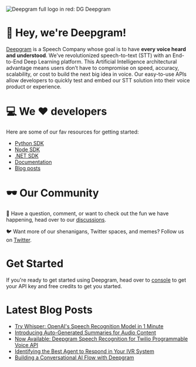 ![Deepgram full logo in red: DG Deepgram](/profile/Color=black.svg)

:wave: Hey, we're Deepgram! 
======


[Deepgram](https://deepgram.com/) is a Speech Company whose goal is to have **every voice heard and understood**.  We've revolutionized speech-to-text (STT) with an End-to-End Deep Learning platform. This Artificial Intelligence architectural advantage means users don’t have to compromise on speed, accuracy, scalability, or cost to build the next big idea in voice.   Our easy-to-use APIs allow developers to quickly test and embed our STT solution into their voice product or experience.

:computer: We :heart: developers
======
Here are some of our fav resources for getting started:
- [Python SDK](https://github.com/deepgram/deepgram-python-sdk)
- [Node SDK](https://github.com/deepgram/deepgram-node-sdk)
- [.NET SDK](https://github.com/deepgram/deepgram-dotnet-sdk)
- [Documentation](https://developers.deepgram.com/documentation/)
- [Blog posts](https://developers.deepgram.com/blog/)

:dark_sunglasses: Our Community
 ======

:thought_balloon: Have a question, comment, or want to check out the fun we have happening, head over to our [discussions](https://github.com/orgs/deepgram/discussions).


:bird: Want more of our shenanigans, Twitter spaces, and memes? Follow us on [Twitter](https://twitter.com/DeepgramAI).


Get Started
=====
If you're ready to get started using Deepgram, head over to [console](https://console.deepgram.com/signup) to get your API key and free credits to get you started.

Latest Blog Posts
=====
<!-- BLOG-POST-LIST:START -->
- [Try Whisper: OpenAI&#39;s Speech Recognition Model in 1 Minute](https://blog.deepgram.com/how-to-use-whisper-openais-speech-recognition-model-in-1-minute/)
- [Introducing Auto-Generated Summaries for Audio Content](https://blog.deepgram.com/introducing-auto-generated-summaries-for-audio-content/)
- [Now Available: Deepgram Speech Recognition for Twilio Programmable Voice API](https://blog.deepgram.com/now-available-deepgram-speech-recognition-for-twilio-programmable-voice-api/)
- [Identifying the Best Agent to Respond in Your IVR System](https://blog.deepgram.com/identifying-the-best-agent-to-respond-in-your-ivr-system/)
- [Building a Conversational AI Flow with Deepgram](https://blog.deepgram.com/building-a-conversational-ai-flow-with-deepgram/)
<!-- BLOG-POST-LIST:END -->

